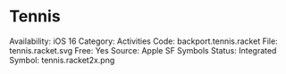 # Tennis

Availability: iOS 16
Category: Activities
Code: backport.tennis.racket
File: tennis.racket.svg
Free: Yes
Source: Apple SF Symbols
Status: Integrated
Symbol: tennis.racket2x.png